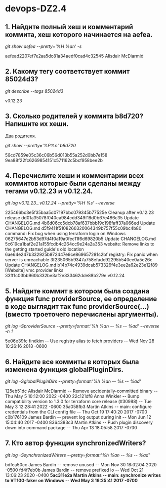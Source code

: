 # devops-DZ2.4

## 1. Найдите полный хеш и комментарий коммита, хеш которого начинается на aefea.
*git show aefea --pretty='%H %an'  -s*
  
aefead2207ef7e2aa5dc81a34aedf0cad4c32545 Alisdair McDiarmid

##  2. Какому тегу соответствует коммит 85024d3?
*git describe --tags 85024d3*
  
v0.12.23

  ##  3. Сколько родителей у коммита b8d720? Напишите их хеши.
 Два родителя.
  
 *git show  --pretty='%P%n' b8d720*
  
56cd7859e05c36c06b56d013b55a252d0bb7e158 9ea88f22fc6269854151c571162c5bcf958bee2b


  ##  4. Перечислите хеши и комментарии всех коммитов которые были сделаны между тегами v0.12.23 и v0.12.24.

  *git log v0.12.23...v0.12.24 --pretty='%H %s' --reverse*
  
225466bc3e5f35baa5d07197bbc079345b77525e Cleanup after v0.12.23 release
dd01a35078f040ca984cdd349f18d0b67e486c35 Update CHANGELOG.md
4b6d06cc5dcb78af637bbb19c198faff37a066ed Update CHANGELOG.md
d5f9411f5108260320064349b757f55c09bc4b80 command: Fix bug when using terraform login on Windows
06275647e2b53d97d4f0a19a0fec11f6d69820b5 Update CHANGELOG.md
5c619ca1baf2e21a155fcdb4c264cc9e24a2a353 website: Remove links to the getting started guide's old location
6ae64e247b332925b872447e9ce869657281c2bf registry: Fix panic when server is unreachable
3f235065b9347a758efadc92295b540ee0a5e26e Update CHANGELOG.md
b14b74c4939dcab573326f4e3ee2a62e23e12f89 [Website] vmc provider links
33ff1c03bb960b332be3af2e333462dde88b279e v0.12.24

   ## 5. Найдите коммит в котором была создана функция func providerSource, ее определение в коде выглядит так func providerSource(...) (вместо троеточего перечислены аргументы).
*git log -SproviderSource  --pretty=format:'%h %an -- %s -- %ad' --reverse -n 1*

5e06e39fc findkim -- Use registry alias to fetch providers -- Wed Nov 28 10:26:16 2018 -0600

   ## 6. Найдите все коммиты в которых была изменена функция globalPluginDirs.

*git log -SglobalPluginDirs  --pretty=format:'%h %an -- %s -- %ad'*

125eb51dc Alisdair McDiarmid -- Remove accidentally-committed binary -- Thu May 5 10:12:00 2022 -0400
22c121df8 Anna Winkler -- Bump compatibility version to 1.3.0 for terraform core release (#30988) -- Tue May 3 12:28:41 2022 -0600
35a058fb3 Martin Atkins -- main: configure credentials from the CLI config file -- Thu Oct 19 17:40:20 2017 -0700
c0b176109 James Bardin -- prevent log output during init -- Mon Jun 12 15:04:40 2017 -0400
8364383c3 Martin Atkins -- Push plugin discovery down into command package -- Thu Apr 13 18:05:58 2017 -0700


  ##  7. Кто автор функции synchronizedWriters?

*git log -SsynchronizedWriters  --pretty=format:'%h %an -- %s -- %ad'*

bdfea50cc James Bardin -- remove unused -- Mon Nov 30 18:02:04 2020 -0500
fd4f7eb0b James Bardin -- remove prefixed io -- Wed Oct 21 13:06:23 2020 -0400
**5ac311e2a Martin Atkins -- main: synchronize writes to VT100-faker on Windows -- Wed May 3 16:25:41 2017 -0700**
